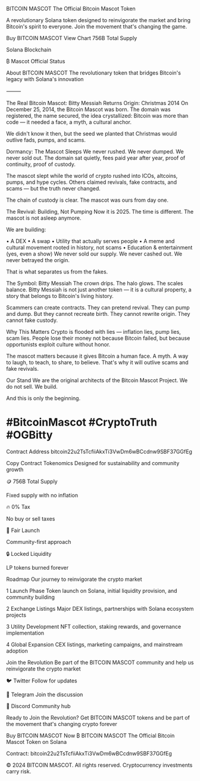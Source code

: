 BITCOIN MASCOT
The Official Bitcoin Mascot Token

A revolutionary Solana token designed to reinvigorate the market and bring Bitcoin's spirit to everyone. Join the movement that's changing the game.

Buy BITCOIN MASCOT
View Chart
756B
Total Supply

Solana
Blockchain

₿ Mascot
Official Status

About BITCOIN MASCOT
The revolutionary token that bridges Bitcoin's legacy with Solana's innovation

⸻

The Real Bitcoin Mascot: Bitty Messiah Returns
Origin: Christmas 2014
On December 25, 2014, the Bitcoin Mascot was born. The domain was registered, the name secured, the idea crystallized: Bitcoin was more than code — it needed a face, a myth, a cultural anchor.

We didn't know it then, but the seed we planted that Christmas would outlive fads, pumps, and scams.

Dormancy: The Mascot Sleeps
We never rushed. We never dumped. We never sold out.
The domain sat quietly, fees paid year after year, proof of continuity, proof of custody.

The mascot slept while the world of crypto rushed into ICOs, altcoins, pumps, and hype cycles. Others claimed revivals, fake contracts, and scams — but the truth never changed.

The chain of custody is clear. The mascot was ours from day one.

The Revival: Building, Not Pumping
Now it is 2025. The time is different. The mascot is not asleep anymore.

We are building:

• A DEX
• A swap
• Utility that actually serves people
• A meme and cultural movement rooted in history, not scams
• Education & entertainment (yes, even a show)
We never sold our supply. We never cashed out. We never betrayed the origin.

That is what separates us from the fakes.

The Symbol: Bitty Messiah
The crown drips. The halo glows. The scales balance.
Bitty Messiah is not just another token — it is a cultural property, a story that belongs to Bitcoin's living history.

Scammers can create contracts. They can pretend revival. They can pump and dump. But they cannot recreate birth. They cannot rewrite origin. They cannot fake custody.

Why This Matters
Crypto is flooded with lies — inflation lies, pump lies, scam lies. People lose their money not because Bitcoin failed, but because opportunists exploit culture without honor.

The mascot matters because it gives Bitcoin a human face. A myth. A way to laugh, to teach, to share, to believe. That's why it will outlive scams and fake revivals.

Our Stand
We are the original architects of the Bitcoin Mascot Project.
We do not sell.
We build.

And this is only the beginning.

# #BitcoinMascot #CryptoTruth #OGBitty

Contract Address
bitcoin22u2TsTcfiiAkxTi3VwDm6wBCcdnw9SBF37GGfEg

Copy Contract
Tokenomics
Designed for sustainability and community growth

🪙
756B
Total Supply

Fixed supply with no inflation

🔥
0%
Tax

No buy or sell taxes

🚀
Fair
Launch

Community-first approach

🔒
Locked
Liquidity

LP tokens burned forever

Roadmap
Our journey to reinvigorate the crypto market

1
Launch Phase
Token launch on Solana, initial liquidity provision, and community building

2
Exchange Listings
Major DEX listings, partnerships with Solana ecosystem projects

3
Utility Development
NFT collection, staking rewards, and governance implementation

4
Global Expansion
CEX listings, marketing campaigns, and mainstream adoption

Join the Revolution
Be part of the BITCOIN MASCOT community and help us reinvigorate the crypto market

🐦
Twitter
Follow for updates

💬
Telegram
Join the discussion

📱
Discord
Community hub

Ready to Join the Revolution?
Get BITCOIN MASCOT tokens and be part of the movement that's changing crypto forever

Buy BITCOIN MASCOT Now
₿
BITCOIN MASCOT
The Official Bitcoin Mascot Token on Solana

Contract: bitcoin22u2TsTcfiiAkxTi3VwDm6wBCcdnw9SBF37GGfEg

© 2024 BITCOIN MASCOT. All rights reserved. Cryptocurrency investments carry risk.